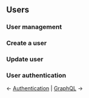 ## Users
### User management
### Create a user
### Update user
### User authentication

&larr; [Authentication](https://github.com/HenrivantSant/henri/blob/master/Docs/Authentication.md#authentication) | [GraphQL](https://github.com/HenrivantSant/henri/blob/master/Docs/GraphQL.md#graphql) &rarr;